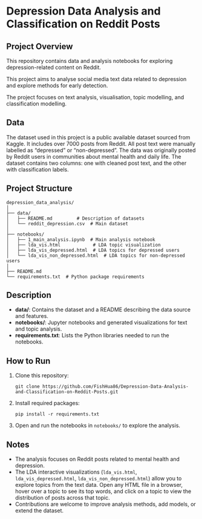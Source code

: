 # Depression Data Analysis and Classification on Reddit Posts

## Project Overview

This repository contains data and analysis notebooks for exploring depression-related content on Reddit. 

This project aims to analyse social media text data related to depression and explore methods for early detection.

The project focuses on text analysis, visualisation, topic modelling, and classification modelling.

## Data

The dataset used in this project is a public available dataset sourced from Kaggle. It includes over 7000 posts from Reddit. All post text were manually labelled as “depressed” or “non-depressed”. The data was originally posted by Reddit users in communities about mental health and daily life. The dataset contains two columns: one with cleaned post text, and the other with classification labels.

## Project Structure

```
depression_data_analysis/
│
├── data/
│   ├── README.md         # Description of datasets
│   └── reddit_depression.csv  # Main dataset
│
├── notebooks/
│   ├── 1_main_analysis.ipynb  # Main analysis notebook
│   ├── lda_vis.html            # LDA topic visualization
│   ├── lda_vis_depressed.html  # LDA topics for depressed users
│   └── lda_vis_non_depressed.html  # LDA topics for non-depressed users
│
├── README.md
└── requirements.txt  # Python package requirements
```

## Description

- **data/**: Contains the dataset and a README describing the data source and features.
- **notebooks/**: Jupyter notebooks and generated visualizations for text and topic analysis.
- **requirements.txt**: Lists the Python libraries needed to run the notebooks.

## How to Run

1. Clone this repository:

   ```
   git clone https://github.com/FishHua86/Depression-Data-Analysis-and-Classification-on-Reddit-Posts.git
   ```

2. Install required packages:

   ```
   pip install -r requirements.txt
   ```

3. Open and run the notebooks in `notebooks/` to explore the analysis.

## Notes

- The analysis focuses on Reddit posts related to mental health and depression.
- The LDA interactive visualizations (`lda_vis.html`, `lda_vis_depressed.html`, `lda_vis_non_depressed.html`) allow you to explore topics from the text data. Open any HTML file in a browser, hover over a topic to see its top words, and click on a topic to view the distribution of posts across that topic.
- Contributions are welcome to improve analysis methods, add models, or extend the dataset.

